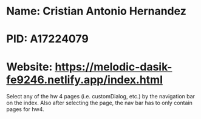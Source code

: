 # Name: Cristian Antonio Hernandez

# PID: A17224079

# Website: https://melodic-dasik-fe9246.netlify.app/index.html


Select any of the hw 4 pages (i.e. customDialog, etc.) by the navigation bar on the index. Also after selecting the page, the nav bar has to only contain pages for hw4.

